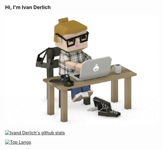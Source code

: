 ### Hi, I'm Ivan Derlich

![](/happy%20programmer.gif)

[![Ivand Derlich's github stats](https://github-readme-stats.vercel.app/api?username=ivanderlich&show_icons=true&theme=chartreuse-dark)](https://github.com/RailonA/github-readme-stats)


[![Top Langs](https://github-readme-stats.vercel.app/api/top-langs/?username=ivanderlich&show_icons=true&theme=chartreuse-dark&layout=compact)](https://github.com/RailonA/github-readme-stats)